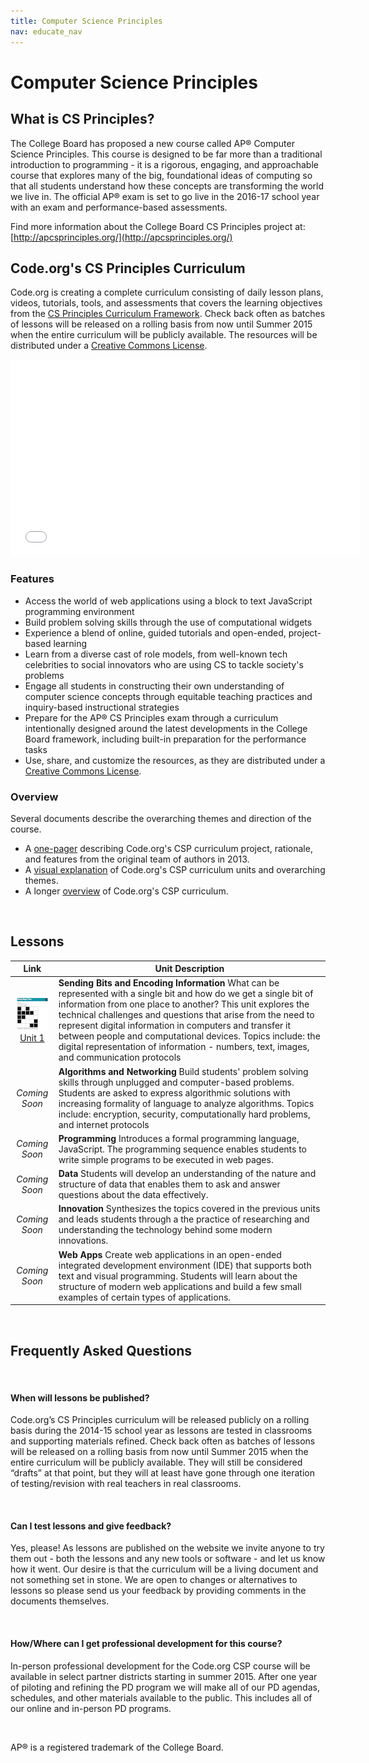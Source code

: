 ```yaml
---
title: Computer Science Principles
nav: educate_nav
---
```


# Computer Science Principles #

## <a name="whatis"></a>What is CS Principles?
The College Board has proposed a new course called AP® Computer Science Principles.  This  course is designed to be far more than a traditional introduction to programming - it is a rigorous, engaging, and approachable course that explores many of the big, foundational ideas of computing so that all students understand how these concepts are transforming the world we live in. The official AP® exam is set to go live in the 2016-17 school year with an exam and performance-based assessments.

Find more information about the College Board CS Principles project at: [http://apcsprinciples.org/](http://apcsprinciples.org/)

## Code.org's CS Principles Curriculum
Code.org is creating a complete curriculum consisting of daily lesson plans, videos, tutorials, tools, and assessments that covers the learning objectives from the [CS Principles Curriculum Framework](http://media.collegeboard.com/digitalServices/pdf/ap/comp-sci-principles-draft-cf-final.pdf). Check back often as batches of lessons will be released on a rolling basis from now until Summer 2015 when the entire curriculum will be publicly available. The resources will be distributed under a [Creative Commons License](http://creativecommons.org/licenses/by-nc-sa/3.0/).

<iframe width="560" height="315" src="//www.youtube.com/embed/mjMLCpXz3eo" frameborder="0" allowfullscreen></iframe>

### <a name="features"></a>Features

- Access the world of web applications using a block to text JavaScript programming environment
- Build problem solving skills through the use of computational widgets
- Experience a blend of online, guided tutorials and open-ended, project-based learning
- Learn from a diverse cast of role models, from well-known tech celebrities to social innovators who are using CS to tackle society's problems
- Engage all students in constructing their own understanding of computer science concepts through equitable teaching practices and inquiry-based instructional strategies
- Prepare for the AP® CS Principles exam through a curriculum intentionally designed around the latest developments in the College Board framework, including built-in preparation for the performance tasks  
- Use, share, and customize the resources, as they are distributed under a [Creative Commons License](http://creativecommons.org/licenses/by-nc-sa/3.0/).



### <a name="overview"></a>Overview

Several documents describe the overarching themes and direction of the course.

- A [one-pager](/files/CSPCurriculumFlyer.pdf) describing Code.org's CSP curriculum project, rationale, and features from the original team of authors in 2013.
- A [visual explanation](/files/CSPCurriculumMap.png) of Code.org's CSP curriculum units and overarching themes.  
- A longer [overview](/files/CSPCurriculumOverview.pdf) of Code.org's CSP curriculum.

<br />

## <a name="lessons"></a>Lessons


| Link| Unit Description |
| :------------------:|-----------|
|  [![binary magic](csp/images/thumb_binaryMagic.png "Unit 1")](/educate/csp/unit1) [Unit 1](/educate/csp/unit1) | **Sending Bits and Encoding Information** What can be represented with a single bit and how do we get a single bit of information from one place to another? This unit explores the technical challenges and questions that arise from the need to represent digital information in computers and transfer it between people and computational devices. Topics include: the digital representation of information - numbers, text, images, and communication protocols | 
|*Coming Soon*| **Algorithms and Networking** Build students' problem solving skills through unplugged and computer-based problems. Students are asked to express algorithmic solutions with increasing formality of language to analyze algorithms. Topics include: encryption, security, computationally hard problems, and internet protocols|
|*Coming Soon*| **Programming** Introduces a formal programming language, JavaScript. The programming sequence enables students to write simple programs to be executed in web pages. |
|*Coming Soon*| **Data** Students will develop an understanding of the nature and structure of data that enables them to ask and answer questions about the data effectively.|
|*Coming Soon*| **Innovation** Synthesizes the topics covered in the previous units and leads students through a the practice of researching and understanding the technology behind some modern innovations.|
|*Coming Soon*| **Web Apps** Create web applications in an open-ended integrated development environment (IDE) that supports both text and visual programming. Students will learn about the structure of modern web applications and build a few small examples of certain types of applications.|

<br />

## Frequently Asked Questions

<br />
	
#### When will lessons be published?

Code.org’s CS Principles curriculum will be released publicly on a rolling basis during the 2014-15 school year as lessons are tested in classrooms and supporting materials refined. Check back often as batches of lessons will be released on a rolling basis from now until Summer 2015 when the entire curriculum will be publicly available.  They will still be considered “drafts” at that point, but they will at least have gone through one iteration of testing/revision with real teachers in real classrooms.  

<br />

#### Can I test lessons and give feedback?

Yes, please!  As lessons are published on the website we invite anyone to try them out - both the lessons and any new tools or software - and let us know how it went.  Our desire is that the curriculum will be a living document and not something set in stone. We are open to changes or alternatives to lessons so please send us your feedback by providing comments in the documents themselves.

<br />

#### How/Where can I get professional development for this course?

In-person professional development for the Code.org CSP course will be available in select partner districts starting in summer 2015. After one year of piloting and refining the PD program we will make all of our PD agendas, schedules, and other materials available to the public. This includes all of our online and in-person PD programs. 

<br />

AP® is a registered trademark of the College Board.
